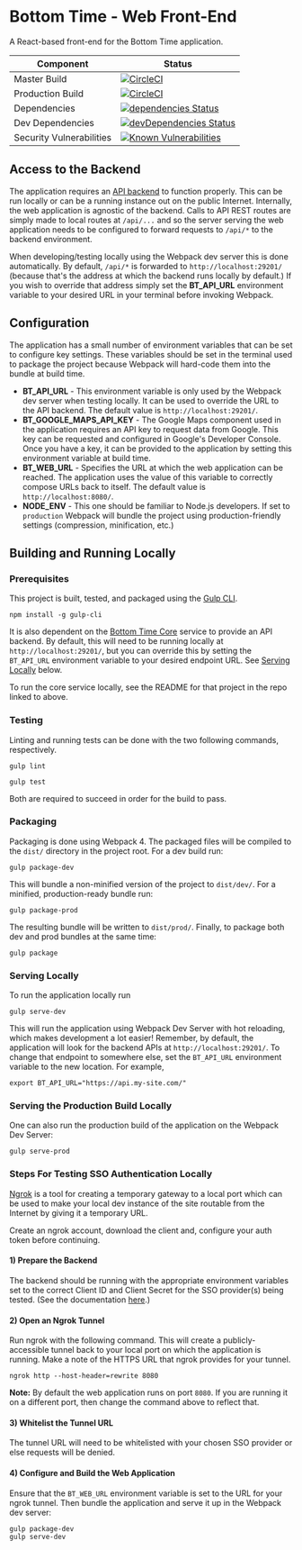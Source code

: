 # Bottom Time - Web Front-End
A React-based front-end for the Bottom Time application.

Component | Status
---|---
Master Build | [![CircleCI](https://circleci.com/gh/ChrisCarleton/BottomTime-Web/tree/master.svg?style=svg&circle-token=0da34d6d5ac574445b77bfbb8904220521684aa4)](https://circleci.com/gh/ChrisCarleton/BottomTime-Web/tree/master)
Production Build | [![CircleCI](https://circleci.com/gh/ChrisCarleton/BottomTime-Web/tree/prod.svg?style=svg&circle-token=0da34d6d5ac574445b77bfbb8904220521684aa4)](https://circleci.com/gh/ChrisCarleton/BottomTime-Web/tree/prod)
Dependencies | [![dependencies Status](https://david-dm.org/ChrisCarleton/BottomTime-Web/status.svg)](https://david-dm.org/ChrisCarleton/BottomTime-Web)
Dev Dependencies | [![devDependencies Status](https://david-dm.org/ChrisCarleton/BottomTime-Web/dev-status.svg)](https://david-dm.org/ChrisCarleton/BottomTime-Web?type=dev)
Security Vulnerabilities | [![Known Vulnerabilities](https://snyk.io/test/github/ChrisCarleton/BottomTime-Web/badge.svg?targetFile=package.json)](https://snyk.io/test/github/ChrisCarleton/BottomTime-Web?targetFile=package.json)

## Access to the Backend
The application requires an [API backend](https://github.com/ChrisCarleton/BottomTime-Core) to function
properly. This can be run locally or can be a running instance out on the public Internet. Internally, the
web application is agnostic of the backend. Calls to API REST routes are simply made to local routes at
`/api/...` and so the server serving the web application needs to be configured to forward requests to
`/api/*` to the backend environment.

When developing/testing locally using the Webpack dev server this is done automatically. By default,
`/api/*` is forwarded to `http://localhost:29201/` (because that's the address at which the backend runs
locally by default.) If you wish to override that address simply set the **BT_API_URL** environment
variable to your desired URL in your terminal before invoking Webpack.

## Configuration
The application has a small number of environment variables that can be set to configure key settings.
These variables should be set in the terminal used to package the project because Webpack will hard-code
them into the bundle at build time.

* **BT_API_URL** - This environment variable is only used by the Webpack dev server when testing locally.
It can be used to override the URL to the API backend. The default value is `http://localhost:29201/`.
* **BT_GOOGLE_MAPS_API_KEY** - The Google Maps component used in the application requires an API key to
request data from Google. This key can be requested and configured in Google's Developer Console. Once you
have a key, it can be provided to the application by setting this environment variable at build time.
* **BT_WEB_URL** - Specifies the URL at which the web application can be reached. The application uses the
value of this variable to correctly compose URLs back to itself. The default value is
`http://localhost:8080/`.
* **NODE_ENV** - This one should be familiar to Node.js developers. If set to `production` Webpack will
bundle the project using production-friendly settings (compression, minification, etc.)

## Building and Running Locally
### Prerequisites
This project is built, tested, and packaged using the [Gulp CLI](https://www.npmjs.com/package/gulp-cli).

```
npm install -g gulp-cli
```

It is also dependent on the [Bottom Time Core](https://github.com/ChrisCarleton/BottomTime-Core) service to
provide an API backend. By default, this will need to be running locally at `http://localhost:29201/`, but
you can override this by setting the `BT_API_URL` environment variable to your desired endpoint URL. See
[Serving Locally](#serving-locally) below.

To run the core service locally, see the README for that project in the repo linked to above.

### Testing
Linting and running tests can be done with the two following commands, respectively.
```
gulp lint
```

```
gulp test
```

Both are required to succeed in order for the build to pass.

### Packaging
Packaging is done using Webpack 4. The packaged files will be compiled to the `dist/` directory in the
project root. For a dev build run:

```
gulp package-dev
```

This will bundle a non-minified version of the project to `dist/dev/`. For a minified, production-ready
bundle run:

```
gulp package-prod
```

The resulting bundle will be written to `dist/prod/`. Finally, to package both dev and prod bundles at the
same time:

```
gulp package
```

### Serving Locally
To run the application locally run

```
gulp serve-dev
```

This will run the application using Webpack Dev Server with hot reloading, which makes development a lot
easier! Remember, by default, the application will look for the backend APIs at `http://localhost:29201/`.
To change that endpoint to somewhere else, set the `BT_API_URL` environment variable to the new location.
For example,

```
export BT_API_URL="https://api.my-site.com/"
```

### Serving the Production Build Locally
One can also run the production build of the application on the Webpack Dev Server:

```
gulp serve-prod
```

### Steps For Testing SSO Authentication Locally
[Ngrok](https://ngrok.com/download) is a tool for creating a temporary gateway to a local port which can
be used to make your local dev instance of the site routable from the Internet by giving it a temporary
URL.

Create an ngrok account, download the client and, configure your auth token before continuing.

#### 1) Prepare the Backend
The backend should be running with the appropriate environment variables set to the correct Client ID and
Client Secret for the SSO provider(s) being tested. (See the documentation
[here](https://github.com/ChrisCarleton/BottomTime-Core/blob/master/README.md).)

#### 2) Open an Ngrok Tunnel
Run ngrok with the following command. This will create a publicly-accessible tunnel back to your local
port on which the application is running. Make a note of the HTTPS URL that ngrok provides for your tunnel.

```
ngrok http --host-header=rewrite 8080
```

**Note:** By default the web application runs on port `8080`. If you are running it on a different port,
then change the command above to reflect that.

#### 3) Whitelist the Tunnel URL
The tunnel URL will need to be whitelisted with your chosen SSO provider or else requests will be denied.

#### 4) Configure and Build the Web Application
Ensure that the `BT_WEB_URL` environment variable is set to the URL for your ngrok tunnel. Then bundle the application and serve it up in the Webpack dev server:

```
gulp package-dev
gulp serve-dev
```
